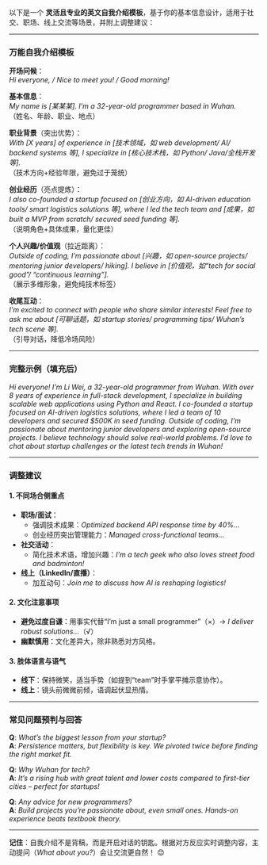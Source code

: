 以下是一个 **灵活且专业的英文自我介绍模板**，基于你的基本信息设计，适用于社交、职场、线上交流等场景，并附上调整建议：

---

### **万能自我介绍模板**

**开场问候**：  
_Hi everyone, / Nice to meet you! / Good morning!_

**基本信息**：  
_My name is [某某某]. I’m a 32-year-old programmer based in Wuhan._  
（姓名、年龄、职业、地点）

**职业背景**（突出优势）：  
_With [X years] of experience in [技术领域，如 web development/ AI/ backend systems 等], I specialize in [核心技术栈，如 Python/ Java/全栈开发等]._  
（技术方向+经验年限，避免过于笼统）

**创业经历**（亮点提炼）：  
_I also co-founded a startup focused on [创业方向，如 AI-driven education tools/ smart logistics solutions 等], where I led the tech team and [成果，如 built a MVP from scratch/ secured seed funding 等]._  
（说明角色+具体成果，量化更佳）

**个人兴趣/价值观**（拉近距离）：  
_Outside of coding, I’m passionate about [兴趣，如 open-source projects/ mentoring junior developers/ hiking]. I believe in [价值观，如“tech for social good”/ “continuous learning”]._  
（展示多维形象，避免纯技术标签）

**收尾互动**：  
_I’m excited to connect with people who share similar interests! Feel free to ask me about [可聊话题，如 startup stories/ programming tips/ Wuhan’s tech scene 等]._  
（引导对话，降低冷场风险）

---

### **完整示例（填充后）**

_Hi everyone! I’m Li Wei, a 32-year-old programmer from Wuhan. With over 8 years of experience in full-stack development, I specialize in building scalable web applications using Python and React. I co-founded a startup focused on AI-driven logistics solutions, where I led a team of 10 developers and secured $500K in seed funding. Outside of coding, I’m passionate about mentoring junior developers and exploring open-source projects. I believe technology should solve real-world problems. I’d love to chat about startup challenges or the latest tech trends in Wuhan!_

---

### **调整建议**

#### **1. 不同场合侧重点**

- **职场/面试**：
  - 强调技术成果：_Optimized backend API response time by 40%..._
  - 创业经历突出管理能力：_Managed cross-functional teams..._
- **社交活动**：
  - 简化技术术语，增加兴趣：_I’m a tech geek who also loves street food and badminton!_
- **线上（LinkedIn/直播）**：
  - 加互动句：_Join me to discuss how AI is reshaping logistics!_

#### **2. 文化注意事项**

- **避免过度自谦**：用事实代替“I’m just a small programmer”（×）→ _I deliver robust solutions..._（√）
- **幽默慎用**：文化差异大，除非熟悉对方风格。

#### **3. 肢体语言与语气**

- **线下**：保持微笑，适当手势（如提到“team”时手掌平摊示意协作）。
- **线上**：镜头前微微前倾，语调起伏显热情。

---

### **常见问题预判与回答**

**Q**: _What’s the biggest lesson from your startup?_  
**A**: _Persistence matters, but flexibility is key. We pivoted twice before finding the right market fit._

**Q**: _Why Wuhan for tech?_  
**A**: _It’s a rising hub with great talent and lower costs compared to first-tier cities – perfect for startups!_

**Q**: _Any advice for new programmers?_  
**A**: _Build projects you’re passionate about, even small ones. Hands-on experience beats textbook theory._

---

**记住**：自我介绍不是背稿，而是开启对话的钥匙。根据对方反应实时调整内容，主动提问（_What about you?_）会让交流更自然！ 😊
